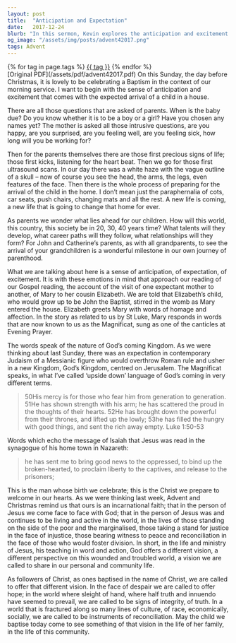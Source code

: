 ```yaml
---
layout: post
title:  "Anticipation and Expectation"
date:   2017-12-24
blurb: "In this sermon, Kevin explores the anticipation and excitement that comes with the expected arrival of a child, drawing parallels with the anticipation of the coming of Christ. He discusses the emotions of expectation and excitement in the context of the Gospel reading, the account of Mary's visit to her cousin Elizabeth. The sermon also reflects on the nature of God's coming Kingdom as described in the Magnificat, highlighting its transformative power."
og_image: "/assets/img/posts/advent42017.png"
tags: Advent
---    
```

<div class="tag-pills">
    {% for tag in page.tags %}
    <a href="{{ site.baseurl }}/tag/{{ tag | slugify }}" class="tag-pill">{{ tag }}</a>
    {% endfor %}
</div>
[Original PDF](/assets/pdf/advent42017.pdf)
On this Sunday, the day before Christmas, it is lovely to be celebrating a Baptism in the context of our morning service. I want to begin with the sense of anticipation and excitement that comes with the expected arrival of a child in a house.

There are all those questions that are asked of parents. When is the baby due? Do you know whether it is to be a boy or a girl? Have you chosen any names yet? The mother is asked all those intrusive questions, are you happy, are you surprised, are you feeling well, are you feeling sick, how long will you be working for?

Then for the parents themselves there are those first precious signs of life; those first kicks, listening for the heart beat. Then we go for those first ultrasound scans. In our day there was a white haze with the vague outline of a skull – now of course you see the head, the arms, the legs, even features of the face. Then there is the whole process of preparing for the arrival of the child in the home. I don’t mean just the paraphernalia of cots, car seats, push chairs, changing mats and all the rest. A new life is coming, a new life that is going to change that home for ever.

As parents we wonder what lies ahead for our children. How will this world, this country, this society be in 20, 30, 40 years time? What talents will they develop, what career paths will they follow, what relationships will they form? For John and Catherine’s parents, as with all grandparents, to see the arrival of your grandchildren is a wonderful milestone in our own journey of parenthood.

What we are talking about here is a sense of anticipation, of expectation, of excitement. It is with these emotions in mind that approach our reading of our Gospel reading, the account of the visit of one expectant mother to another, of Mary to her cousin Elizabeth. We are told that Elizabeth’s child, who would grow up to be John the Baptist, stirred in the womb as Mary entered the house. Elizabeth greets Mary with words of homage and affection. In the story as related to us by St Luke, Mary responds in words that are now known to us as the Magnificat, sung as one of the canticles at Evening Prayer.

The words speak of the nature of God’s coming Kingdom. As we were thinking about last Sunday, there was an expectation in contemporary Judaism of a Messianic figure who would overthrow Roman rule and usher in a new Kingdom, God’s Kingdom, centred on Jerusalem. The Magnificat speaks, in what I’ve called ‘upside down’ language of God’s coming in very different terms.

> 50His mercy is for those who fear him
> from generation to generation.
> 51He has shown strength with his arm;
> he has scattered the proud in the thoughts of their hearts.
> 52He has brought down the powerful from their thrones,
> and lifted up the lowly;
> 53he has filled the hungry with good things,
> and sent the rich away empty. Luke 1:50-53

Words which echo the message of Isaiah that Jesus was read in the synagogue of his home town in Nazareth:

> he has sent me to bring good news to the oppressed,
> to bind up the broken-hearted,
> to proclaim liberty to the captives,
> and release to the prisoners;

This is the man whose birth we celebrate; this is the Christ we prepare to welcome in our hearts. As we were thinking last week, Advent and Christmas remind us that ours is an incarnational faith; that in the person of Jesus we come face to face with God; that in the person of Jesus was and continues to be living and active in the world, in the lives of those standing on the side of the poor and the marginalised, those taking a stand for justice in the face of injustice, those bearing witness to peace and reconciliation in the face of those who would foster division. In short, in the life and ministry of Jesus, his teaching in word and action, God offers a different vision, a different perspective on this wounded and troubled world, a vision we are called to share in our personal and community life.

As followers of Christ, as ones baptised in the name of Christ, we are called to offer that different vision. In the face of despair we are called to offer hope; in the world where sleight of hand, where half truth and innuendo have seemed to prevail, we are called to be signs of integrity, of truth. In a world that is fractured along so many lines of culture, of race, economically, socially, we are called to be instruments of reconciliation. May the child we baptise today come to see something of that vision in the life of her family, in the life of this community.
